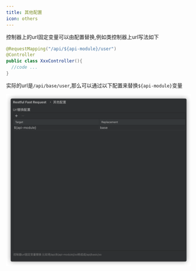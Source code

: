 ```yaml
---
title: 其他配置
icon: others
---
```



控制器上的url固定变量可以由配置替换,例如类控制器上url写法如下

```java
@RequestMapping("/api/${api-module}/user")
@Controller
public class XxxController(){
  //code ...
}
```

实际的url是`/api/base/user`,那么可以通过以下配置来替换`${api-module}`变量

![](../../.vuepress/public/img/otherConfig.png)